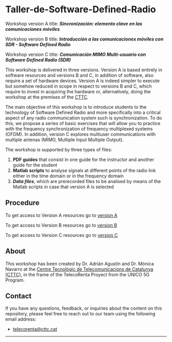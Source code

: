 # Taller-de-Software-Defined-Radio

Workshop version A title: ***Sincronización: elemento clave en las comunicaciones móviles***

Workshop version B title: ***Introducción a las comunicaciones móviles con SDR - Software Defined Radio***

Workshop version C title: ***Comunicación MIMO Multi-usuario con Software Defined Radio (SDR)***


This workshop is delivered in three versions. Version A is based entirely in software resources and versions B and C, in addition of software, also require a set of hardware devices. Version A is indeed simpler to execute but somehow reduced in scope in respect to versions B and C, which require to invest in acquiring the hardware or, alternatively, doing the workshop at the premises of the [CTTC](https://www.cttc.cat/).

The main objective of this workshop is to introduce students to the technology of Software Defined Radio and more specifically into a critical aspect of any radio communication system such is synchronization. To do this, we propose a series of basic exercises that will allow you to practice with the frequency synchronization of frequency multiplexed systems (OFDM). In addition, version C explores multiuser communications with multiple antenas (MIMO, Multiple Input Multiple Output).

The workshop is supported by three types of files: 
1. **PDF guides** that consist in one guide for the instructor and another guide for the student
2. **Matlab scripts**  to analyse signals at different points of the radio link either in the time domain or in the frequency domain
3. ***Data files***, which are prerecorded files to be analised by means of the Matlab scripts in case that version A is selected

## Procedure


To get access to Version A resources go to [version A](https://gitlab.cttc.es/mnavarro/telecorenta-taller/-/tree/main/1A?ref_type=heads)

To get access to Version B resources go to [version B](https://gitlab.cttc.es/mnavarro/telecorenta-taller/-/tree/main/1B?ref_type=heads)

To get access to Version C resources go to [version C](https://github.com/TelecoRenta/Taller-de-Software-Defined-Radio/tree/main/Version%20C)

## About


This workshop has been created by Dr. Adrián Agustín and Dr. Mónica Navarro at the [Centre Tecnològic de Telecomunicacions de Catalunya (CTTC)](https://www.cttc.cat/), in the frame of the TelecoRenta Proyect from the UNICO 5G Program.        


## Contact


If you have any questions, feedback, or inquiries about the content on this repository, please feel free to reach out to our team using the following email address:


- [telecorenta@cttc.cat](mailto:telecorenta@cttc.cat)




---
